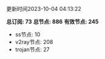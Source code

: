 更新时间2023-10-04 04:13:22

**总订阅: 73**
**总节点: 886**
**有效节点: 245**
- ss节点: 10
- v2ray节点: 208
- trojan节点: 27
